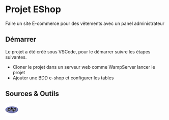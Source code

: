 # Projet EShop

Faire un site E-commerce pour des vêtements avec un panel administrateur

## Démarrer

Le projet a été créé sous VSCode, pour le démarrer suivre les étapes suivantes.

- Cloner le projet dans un serveur web comme WampServer lancer le projet
- Ajouter une BDD e-shop et configurer les tables

## Sources & Outils

<a href="https://www.php.net" target="_blank" rel="noreferrer"> <img src="https://raw.githubusercontent.com/devicons/devicon/master/icons/php/php-original.svg" alt="php" width="40" height="40"/> </a>
